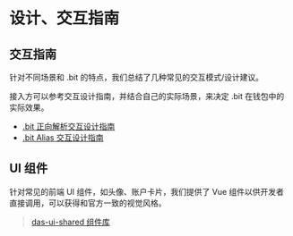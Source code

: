 # 设计、交互指南

## 交互指南
针对不同场景和 .bit 的特点，我们总结了几种常见的交互模式/设计建议。

接入方可以参考交互设计指南，并结合自己的实际场景，来决定 .bit 在钱包中的实际效果。

- [.bit 正向解析交互设计指南](https://dotbit.notion.site/bit-Interaction-Design-Guidelines-e5ccb17fc84b4e52ba7d11a273d390ad)
- [.bit Alias 交互设计指南](https://dotbit.notion.site/bit-Alias-Interaction-Design-Guidelines-b8e8718dd0554e17b5e31a196b8e7ed5)


## UI 组件
针对常见的前端 UI 组件，如头像、账户卡片，我们提供了 Vue 组件以供开发者直接调用，可以获得和官方一致的视觉风格。


> [das-ui-shared 组件库](https://github.com/dotbitHQ/das-ui-shared)
